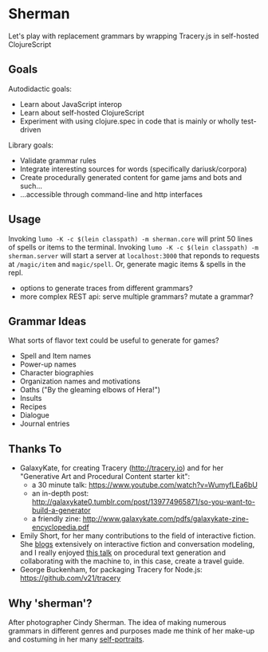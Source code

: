 
# Sherman

Let's play with replacement grammars by wrapping Tracery.js in self-hosted ClojureScript

## Goals

Autodidactic goals:
* Learn about JavaScript interop 
* Learn about self-hosted ClojureScript
* Experiment with using clojure.spec in code that is mainly or wholly test-driven

Library goals:
* Validate grammar rules
* Integrate interesting sources for words (specifically dariusk/corpora)
* Create procedurally generated content for game jams and bots and such...
* ...accessible through command-line and http interfaces

## Usage

Invoking `lumo -K -c $(lein classpath) -m sherman.core` will print 50 lines of spells or items to the terminal. Invoking `lumo -K -c $(lein classpath) -m sherman.server` will start a server at `localhost:3000` that reponds to requests at `/magic/item` and `magic/spell`. Or, generate magic items & spells in the repl.

+ options to generate traces from different grammars?
+ more complex REST api: serve multiple grammars? mutate a grammar?

## Grammar Ideas

What sorts of flavor text could be useful to generate for games? 

* Spell and Item names
* Power-up names
* Character biographies
* Organization names and motivations
* Oaths ("By the gleaming elbows of Hera!")
* Insults
* Recipes
* Dialogue
* Journal entries

## Thanks To

* GalaxyKate, for creating Tracery (http://tracery.io) and for her "Generative Art and Procedural Content starter kit":
  + a 30 minute talk: https://www.youtube.com/watch?v=WumyfLEa6bU
  + an in-depth post: http://galaxykate0.tumblr.com/post/139774965871/so-you-want-to-build-a-generator
  + a friendly zine: http://www.galaxykate.com/pdfs/galaxykate-zine-encyclopedia.pdf
* Emily Short, for her many contributions to the field of interactive fiction. She [blogs](https://emshort.blog/) extensively on interactive fiction and conversation modeling, and I really enjoyed [this talk](https://www.youtube.com/watch?v=narjui3em1k) on procedural text generation and collaborating with the machine to, in this case, create a travel guide.
* George Buckenham, for packaging Tracery for Node.js: https://github.com/v21/tracery


## Why 'sherman'?

After photographer Cindy Sherman. The idea of making numerous grammars in different genres and purposes made me think of her make-up and costuming in her many [self-portraits](https://www.google.com/search?as_st=y&tbm=isch&as_q=cindy+sherman+self-portraits).

